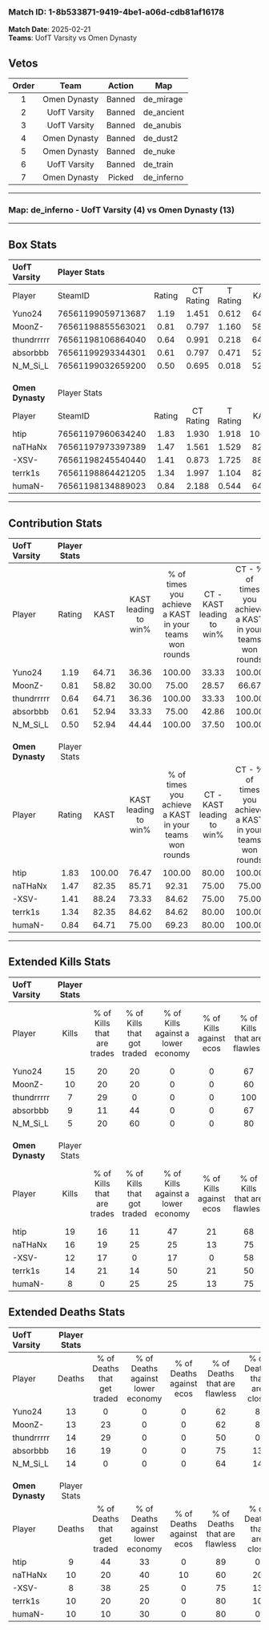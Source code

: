 ### Match ID: 1-8b533871-9419-4be1-a06d-cdb81af16178  
**Match Date**: 2025-02-21  
**Teams**: UofT Varsity vs Omen Dynasty  

## Vetos  

| Order | Team | Action | Map |
| :---: | :--: | :----: | --- |
| 1 | Omen Dynasty | Banned | de_mirage |
| 2 | UofT Varsity | Banned | de_ancient |
| 3 | UofT Varsity | Banned | de_anubis |
| 4 | Omen Dynasty | Banned | de_dust2 |
| 5 | Omen Dynasty | Banned | de_nuke |
| 6 | UofT Varsity | Banned | de_train |
| 7 | Omen Dynasty | Picked | de_inferno |

---  

### **Map**: de_inferno - UofT Varsity (4) vs Omen Dynasty (13)  
---  

## Box Stats  

| **UofT Varsity** | Player Stats      |        |           |          |        |       |       |         |        |      |     |
| :- | :- | :-: | :-: | :-: | :-: | :-: | :-: | :-: | :-: | :-: | :-: |
| Player           | SteamID           | Rating | CT Rating | T Rating |  KAST  |  ADR  | Kills | Assists | Deaths | K/D  | HS% |
| Yuno24           | 76561199059713687 |  1.19  |   1.451   |  0.612   | 64.71  | 90.5  |  15   |    2    |   13   | 1.15 | 26  |
| MoonZ-           | 76561198855563021 |  0.81  |   0.797   |  1.160   | 58.82  | 62.7  |  10   |    3    |   13   | 0.77 | 40  |
| thundrrrrr       | 76561198106864040 |  0.64  |   0.991   |  0.218   | 64.71  | 51.4  |   7   |    4    |   14   | 0.50 | 28  |
| absorbbb         | 76561199293344301 |  0.61  |   0.797   |  0.471   | 52.94  | 56.2  |   9   |    4    |   16   | 0.56 | 33  |
| N_M_Si_L         | 76561199032659200 |  0.50  |   0.695   |  0.018   | 52.94  | 58.1  |   5   |    8    |   14   | 0.36 | 100 |
|                  |                   |        |           |          |        |       |       |         |        |      |     |
|                  |                   |        |           |          |        |       |       |         |        |      |     |
|                  |                   |        |           |          |        |       |       |         |        |      |     |
| **Omen Dynasty** | Player Stats      |        |           |          |        |       |       |         |        |      |     |
| Player           | SteamID           | Rating | CT Rating | T Rating |  KAST  |  ADR  | Kills | Assists | Deaths | K/D  | HS% |
| htip             | 76561197960634240 |  1.83  |   1.930   |  1.918   | 100.00 | 104.1 |  19   |    3    |   9    | 2.11 | 73  |
| naTHaNx          | 76561197973397389 |  1.47  |   1.561   |  1.529   | 82.35  | 89.9  |  16   |    3    |   10   | 1.60 | 43  |
| -XSV-            | 76561198245540440 |  1.41  |   0.873   |  1.725   | 88.24  | 95.5  |  12   |    7    |   8    | 1.50 | 75  |
| terrk1s          | 76561198864421205 |  1.34  |   1.997   |  1.104   | 82.35  | 83.2  |  14   |    3    |   10   | 1.40 | 42  |
| humaN-           | 76561198134889023 |  0.84  |   2.188   |  0.544   | 64.71  | 60.8  |   8   |    4    |   10   | 0.80 | 75  |
---  

## Contribution Stats  

| **UofT Varsity** | Player Stats |        |                      |                                                        |                           |                                                             |                          |                                                            |
| :- | :-: | :-: | :-: | :-: | :-: | :-: | :-: | :-: |
| Player           |    Rating    |  KAST  | KAST leading to win% | % of times you achieve a KAST in your teams won rounds | CT - KAST leading to win% | CT - % of times you achieve a KAST in your teams won rounds | T - KAST leading to win% | T - % of times you achieve a KAST in your teams won rounds |
| Yuno24           |     1.19     | 64.71  |        36.36         |                         100.00                         |           33.33           |                           100.00                            |          50.00           |                           100.00                           |
| MoonZ-           |     0.81     | 58.82  |        30.00         |                         75.00                          |           28.57           |                            66.67                            |          33.33           |                           100.00                           |
| thundrrrrr       |     0.64     | 64.71  |        36.36         |                         100.00                         |           33.33           |                           100.00                            |          50.00           |                           100.00                           |
| absorbbb         |     0.61     | 52.94  |        33.33         |                         75.00                          |           42.86           |                           100.00                            |           0.00           |                            0.00                            |
| N_M_Si_L         |     0.50     | 52.94  |        44.44         |                         100.00                         |           37.50           |                           100.00                            |          100.00          |                           100.00                           |
|                  |              |        |                      |                                                        |                           |                                                             |                          |                                                            |
|                  |              |        |                      |                                                        |                           |                                                             |                          |                                                            |
|                  |              |        |                      |                                                        |                           |                                                             |                          |                                                            |
| **Omen Dynasty** | Player Stats |        |                      |                                                        |                           |                                                             |                          |                                                            |
| Player           |    Rating    |  KAST  | KAST leading to win% | % of times you achieve a KAST in your teams won rounds | CT - KAST leading to win% | CT - % of times you achieve a KAST in your teams won rounds | T - KAST leading to win% | T - % of times you achieve a KAST in your teams won rounds |
| htip             |     1.83     | 100.00 |        76.47         |                         100.00                         |           80.00           |                           100.00                            |          75.00           |                           100.00                           |
| naTHaNx          |     1.47     | 82.35  |        85.71         |                         92.31                          |           75.00           |                            75.00                            |          90.00           |                           100.00                           |
| -XSV-            |     1.41     | 88.24  |        73.33         |                         84.62                          |           75.00           |                            75.00                            |          72.73           |                           88.89                            |
| terrk1s          |     1.34     | 82.35  |        84.62         |                         84.62                          |           80.00           |                           100.00                            |          87.50           |                           77.78                            |
| humaN-           |     0.84     | 64.71  |        75.00         |                         69.23                          |           80.00           |                           100.00                            |          71.43           |                           55.56                            |
---  

## Extended Kills Stats  

| **UofT Varsity** | Player Stats |                            |                            |                                    |                         |                              |                                 |                                       |                    |           |
| :- | :-: | :-: | :-: | :-: | :-: | :-: | :-: | :-: | :-: | :-: |
| Player           |    Kills     | % of Kills that are trades | % of Kills that got traded | % of Kills against a lower economy | % of Kills against ecos | % of Kills that are flawless | % of Kills that are close duels | % of Kills that are assisted by flash | Pistol Round Kills | AWP Kills |
| Yuno24           |      15      |             20             |             20             |                 0                  |            0            |              67              |               13                |                   0                   |         0          |     8     |
| MoonZ-           |      10      |             20             |             20             |                 0                  |            0            |              60              |               10                |                  10                   |         2          |     0     |
| thundrrrrr       |      7       |             29             |             0              |                 0                  |            0            |             100              |                0                |                   0                   |         2          |     0     |
| absorbbb         |      9       |             11             |             44             |                 0                  |            0            |              67              |               11                |                  11                   |         2          |     0     |
| N_M_Si_L         |      5       |             20             |             60             |                 0                  |            0            |              80              |                0                |                   0                   |         0          |     0     |
|                  |              |                            |                            |                                    |                         |                              |                                 |                                       |                    |           |
|                  |              |                            |                            |                                    |                         |                              |                                 |                                       |                    |           |
|                  |              |                            |                            |                                    |                         |                              |                                 |                                       |                    |           |
| **Omen Dynasty** | Player Stats |                            |                            |                                    |                         |                              |                                 |                                       |                    |           |
| Player           |    Kills     | % of Kills that are trades | % of Kills that got traded | % of Kills against a lower economy | % of Kills against ecos | % of Kills that are flawless | % of Kills that are close duels | % of Kills that are assisted by flash | Pistol Round Kills | AWP Kills |
| htip             |      19      |             16             |             11             |                 47                 |           21            |              68              |                5                |                   0                   |         1          |     0     |
| naTHaNx          |      16      |             19             |             25             |                 25                 |           13            |              75              |                6                |                   0                   |         2          |     4     |
| -XSV-            |      12      |             17             |             0              |                 17                 |            0            |              58              |               17                |                   0                   |         3          |     0     |
| terrk1s          |      14      |             21             |             14             |                 50                 |           21            |              50              |                7                |                   0                   |         1          |     0     |
| humaN-           |      8       |             0              |             25             |                 25                 |           13            |              75              |               13                |                   0                   |         3          |     0     |
## Extended Deaths Stats  

| **UofT Varsity** | Player Stats |                             |                                   |                          |                               |                            |                           |               |
| :- | :-: | :-: | :-: | :-: | :-: | :-: | :-: | :-: |
| Player           |    Deaths    | % of Deaths that get traded | % of Deaths against lower economy | % of Deaths against ecos | % of Deaths that are flawless | % of Deaths that are close | % of Deaths while blinded | Deaths to AWP |
| Yuno24           |      13      |              0              |                 0                 |            0             |              62               |             8              |             0             |       1       |
| MoonZ-           |      13      |             23              |                 0                 |            0             |              62               |             8              |             0             |       0       |
| thundrrrrr       |      14      |             29              |                 0                 |            0             |              50               |             0              |             0             |       1       |
| absorbbb         |      16      |             19              |                 0                 |            0             |              75               |             13             |             0             |       1       |
| N_M_Si_L         |      14      |              0              |                 0                 |            0             |              64               |             14             |             0             |       1       |
|                  |              |                             |                                   |                          |                               |                            |                           |               |
|                  |              |                             |                                   |                          |                               |                            |                           |               |
|                  |              |                             |                                   |                          |                               |                            |                           |               |
| **Omen Dynasty** | Player Stats |                             |                                   |                          |                               |                            |                           |               |
| Player           |    Deaths    | % of Deaths that get traded | % of Deaths against lower economy | % of Deaths against ecos | % of Deaths that are flawless | % of Deaths that are close | % of Deaths while blinded | Deaths to AWP |
| htip             |      9       |             44              |                33                 |            0             |              89               |             0              |             0             |       0       |
| naTHaNx          |      10      |             20              |                40                 |            10            |              60               |             20             |             0             |       3       |
| -XSV-            |      8       |             38              |                25                 |            0             |              75               |             13             |             0             |       1       |
| terrk1s          |      10      |             20              |                20                 |            0             |              80               |             10             |            20             |       2       |
| humaN-           |      10      |             10              |                30                 |            0             |              80               |             0              |             0             |       2       |
